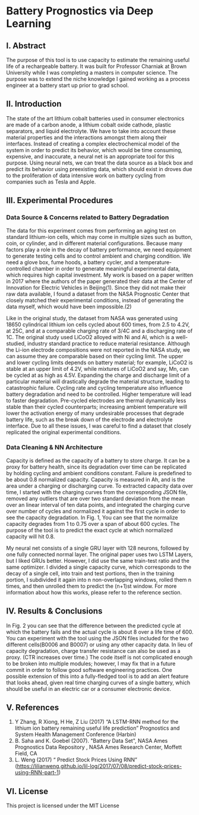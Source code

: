 # Battery Prognostics via Deep Learning

## I. Abstract

The purpose of this tool is to use capacity to estimate the remaining useful life of a rechargeable battery. It was built for Professor Charniak at Brown University while I was completing a masters in computer science. The purpose was to extend the niche knowledge I gained working as a process engineer at a battery start up prior to grad school. 



## II. Introduction

The state of the art lithium cobalt batteries used in consumer electronics are made of a carbon anode, a lithium cobalt oxide cathode, plastic separators, and liquid electrolyte. We have to take into account these material properties and the interactions amongst them along their interfaces. Instead of creating a complex electrochemical model of the system in order to predict its behavior, which would be time consuming, expensive, and inaccurate, a neural net is an appropriate tool for this purpose. Using neural nets, we can treat the data source as a black box and predict its behavior using preexisting data, which should exist in droves due to the proliferation of data intensive work on battery cycling from companies such as Tesla and Apple.



## III. Experimental Procedures

### Data Source & Concerns related to Battery Degradation

The data for this experiment comes from performing an aging test on standard lithium-ion cells, which may come in multiple sizes such as button, coin, or cylinder, and in different material configurations. Because many factors play a role in the decay of battery performance, we need equipment to generate testing cells and to control ambient and charging condition. We need a glove box, fume hoods, a battery cycler, and a temperature-controlled chamber in order to generate meaningful experimental data, which requires high capital investment.  My work is based on a paper written in 2017 where the authors of the paper generated their data at the Center of Innovation for Electric Vehicles in Beijing(1). Since they did not make their raw data available, I found a dataset from the NASA Prognostic Center that closely matched their experimental conditions, instead of generating the data myself, which would have been impossible.(2)

Like in the original study, the dataset from NASA was generated using 18650 cylindrical lithium ion cells cycled about 600 times, from 2.5 to 4.2V, at 25C, and at a comparable charging rate of 3/4C and a discharging rate of 1C. The original study used LiCoO2 alloyed with Ni and Al, which is a well-studied, industry standard practice to reduce material resistance. Although the Li-ion electrode compositions were not reported in the NASA study, we can assume they are comparable based on their cycling limit. The upper and lower cycling limits depends on battery material; for example, LiCoO2 is stable at an upper limit of 4.2V, while mixtures of LiCoO2 and say, Mn, can be cycled at as high as 4.5V. Expanding the charge and discharge limit of a particular material will drastically degrade the material structure, leading to catastrophic failure.  Cycling rate and cycling temperature also influence battery degradation and need to be controlled. Higher temperature will lead to faster degradation. Pre-cycled electrodes are thermal dynamically less stable than their cycled counterparts; increasing ambient temperature will lower the activation energy of many undesirable processes that degrade battery life, such as the break down of the electrode and electrolyte interface. Due to all these issues, I was careful to find a dataset that closely replicated the original experimental conditions. 

### Data Cleaning & NN Architecture

Capacity is defined as the capacity of a battery to store charge. It can be a proxy for battery health, since its degradation over time can be replicated by holding cycling and ambient conditions constant. Failure is predefined to be about 0.8 normalized capacity. Capacity is measured in Ah, and is the area under a charging or discharging curve. To extracted capacity data over time, I started with the charging curves from the corresponding JSON file, removed any outliers that are over two standard deviation from the mean over an linear interval of ten data points, and integrated the charging curve over number of cycles and normalized it against the first cycle in order to see the capacity degradation. In Fig. 1, You can see that the normalize capacity degrades from 1 to 0.75 over a span of about 600 cycles. The purpose of the tool is to predict the exact cycle at which normalized capacity will hit 0.8. 

My neural net consists of a single GRU layer with 128 neurons, followed by one fully connected normal layer. The original paper uses two LSTM Layers, but I liked GRUs better. However, I did use the same train-test ratio and the same optimizer. I divided a single capacity curve, which corresponds to the decay of a single cell, into train and test portions, then in the training portion, I subdivided it again into n non-overlapping windows, rolled them n times, and then unrolled them to predict the (n+1)st window. For more information about how this works, please refer to the reference section.



## IV. Results & Conclusions

In Fig. 2  you can see that the difference between the predicted cycle at which the battery fails and the actual cycle is about 8 over a life time of 600. You can experiment with the tool using the JSON files included for the two different cells(B0006 and B0007) or using any other capacity data. In lieu of capacity degradation, charge transfer resistance can also be used as a proxy. (CTR increases over time.) The code itself is not complicated enough to be broken into multiple modules; however, I may fix that in a future commit in order to follow good software engineering practices.  One possible extension of this into a fully-fledged tool is to add an alert feature that looks ahead, given real time charging curves of a single battery, which should be useful in an electric car or a consumer electronic device. 



## V. References

1. Y Zhang, R Xiong, H He, Z Liu (2017) “A LSTM-RNN method for the lithium ion battery remaining useful life prediction” Prognostics and System Health Management Conference (Harbin)
2. B. Saha and K. Goebel (2007). "Battery Data Set", NASA Ames Prognostics Data Repository , NASA Ames Research Center, Moffett Field, CA
3. L. Weng (2017) “ Predict Stock Prices Using RNN”
(https://lilianweng.github.io/lil-log/2017/07/08/predict-stock-prices-using-RNN-part-1)



## VI. License

This project is licensed under the MIT License


